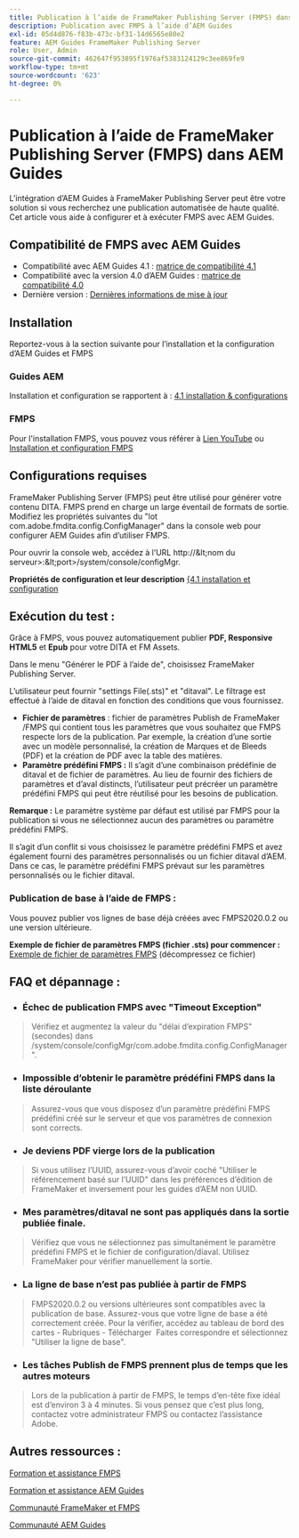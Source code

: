 ```yaml
---
title: Publication à l’aide de FrameMaker Publishing Server (FMPS) dans AEM Guides
description: Publication avec FMPS à l’aide d’AEM Guides
exl-id: 05d4d876-f83b-473c-bf31-14d6565e80e2
feature: AEM Guides FrameMaker Publishing Server
role: User, Admin
source-git-commit: 462647f953895f1976af5383124129c3ee869fe9
workflow-type: tm+mt
source-wordcount: '623'
ht-degree: 0%

---
```


# Publication à l’aide de FrameMaker Publishing Server (FMPS) dans AEM Guides

L’intégration d’AEM Guides à FrameMaker Publishing Server peut être votre solution si vous recherchez une publication automatisée de haute qualité.\
Cet article vous aide à configurer et à exécuter FMPS avec AEM Guides.

## Compatibilité de FMPS avec AEM Guides

- Compatibilité avec AEM Guides 4.1 : [ matrice de compatibilité 4.1](https://experienceleague.adobe.com/docs/experience-manager-guides-learn/tutorials/release-info/release-notes/on-prem-release-notes/release-notes-4.1.html?lang=en/#compatibility-matrix)
- Compatibilité avec la version 4.0 d’AEM Guides : [ matrice de compatibilité 4.0](https://helpx.adobe.com/xml-documentation-for-experience-manager/release-note/release-notes-xml-documentation-solution-4-0.html/#Compatibility%20matrix)
- Dernière version : [Dernières informations de mise à jour](https://experienceleague.adobe.com/docs/experience-manager-guides-learn/tutorials/release-info/latest-release-info.html?lang=en)

## Installation

Reportez-vous à la section suivante pour l’installation et la configuration d’AEM Guides et FMPS

### Guides AEM

Installation et configuration se rapportent à : [4.1 installation &amp; configurations](https://helpx.adobe.com/content/dam/help/en/xml-documentation-solution/4-1-2/Adobe-Experience-Manager-Guides_Installation-Configuration-Guide_EN.pdf)

### FMPS

Pour l&#39;installation FMPS, vous pouvez vous référer à [Lien YouTube](https://www.youtube.com/watch?v=2deelyM5VA8&amp;t) ou [Installation et configuration FMPS](https://help.adobe.com/en_US/framemaker/server/index.html#t=fmps-user-guide%2Finstall_config_fmps.html%23install_config_fmps&amp;rhtocid=_2)

## Configurations requises

FrameMaker Publishing Server (FMPS) peut être utilisé pour générer votre contenu DITA. FMPS prend en charge un large éventail de formats de sortie. Modifiez les propriétés suivantes du &quot;lot com.adobe.fmdita.config.ConfigManager&quot; dans la console web pour configurer AEM Guides afin d’utiliser FMPS.

Pour ouvrir la console web, accédez à l’URL http://\&lt;nom du serveur\>:\&lt;port\>/system/console/configMgr.

**Propriétés de configuration et leur description** [ {4.1 installation et configuration](https://helpx.adobe.com/content/dam/help/en/xml-documentation-solution/4-1-2/Adobe-Experience-Manager-Guides_Installation-Configuration-Guide_EN.pdf#page=89)

## Exécution du test :

Grâce à FMPS, vous pouvez automatiquement publier **PDF, Responsive HTML5** et **Epub** pour votre DITA et FM Assets.

Dans le menu &quot;Générer le PDF à l’aide de&quot;, choisissez FrameMaker Publishing Server.

L’utilisateur peut fournir &quot;settings File(.sts)&quot; et &quot;ditaval&quot;. Le filtrage est effectué à l’aide de ditaval en fonction des conditions que vous fournissez.

- **Fichier de paramètres** : fichier de paramètres Publish de FrameMaker /FMPS qui contient tous les paramètres que vous souhaitez que FMPS respecte lors de la publication. Par exemple, la création d’une sortie avec un modèle personnalisé, la création de Marques et de Bleeds (PDF) et la création de PDF avec la table des matières.
- **Paramètre prédéfini FMPS :** Il s’agit d’une combinaison prédéfinie de ditaval et de fichier de paramètres. Au lieu de fournir des fichiers de paramètres et d’aval distincts, l’utilisateur peut précréer un paramètre prédéfini FMPS qui peut être réutilisé pour les besoins de publication.

**Remarque :** Le paramètre système par défaut est utilisé par FMPS pour la publication si vous ne sélectionnez aucun des paramètres ou paramètre prédéfini FMPS.

Il s’agit d’un conflit si vous choisissez le paramètre prédéfini FMPS et avez également fourni des paramètres personnalisés ou un fichier ditaval d’AEM. Dans ce cas, le paramètre prédéfini FMPS prévaut sur les paramètres personnalisés ou le fichier ditaval.

### Publication de base à l’aide de FMPS :

Vous pouvez publier vos lignes de base déjà créées avec FMPS2020.0.2 ou une version ultérieure.

**Exemple de fichier de paramètres FMPS (fichier .sts) pour commencer :** [Exemple de fichier de paramètres FMPS](https://acrobat.adobe.com/link/track?uri=urn:aaid:scds:US:ef750752-7a7e-4e51-923e-6b7d9861ed54) (décompressez ce fichier)

## FAQ et dépannage :

- ### Échec de publication FMPS avec &quot;Timeout Exception&quot;

>Vérifiez et augmentez la valeur du &quot;délai d’expiration FMPS&quot; (secondes) dans /system/console/configMgr/com.adobe.fmdita.config.ConfigManager&quot;.

- ### Impossible d’obtenir le paramètre prédéfini FMPS dans la liste déroulante

>Assurez-vous que vous disposez d’un paramètre prédéfini FMPS prédéfini créé sur le serveur et que vos paramètres de connexion sont corrects.

- ### Je deviens PDF vierge lors de la publication

>Si vous utilisez l’UUID, assurez-vous d’avoir coché &quot;Utiliser le référencement basé sur l’UUID&quot; dans les préférences d’édition de FrameMaker et inversement pour les guides d’AEM non UUID.

- ### Mes paramètres/ditaval ne sont pas appliqués dans la sortie publiée finale.

>Vérifiez que vous ne sélectionnez pas simultanément le paramètre prédéfini FMPS et le fichier de configuration/diaval. Utilisez FrameMaker pour vérifier manuellement la sortie.

- ### La ligne de base n’est pas publiée à partir de FMPS

>FMPS2020.0.2 ou versions ultérieures sont compatibles avec la publication de base.
>Assurez-vous que votre ligne de base a été correctement créée. Pour la vérifier, accédez au tableau de bord des cartes - Rubriques - Télécharger  Faites correspondre et sélectionnez &quot;Utiliser la ligne de base&quot;.
- ### Les tâches Publish de FMPS prennent plus de temps que les autres moteurs

>Lors de la publication à partir de FMPS, le temps d’en-tête fixe idéal est d’environ 3 à 4 minutes. Si vous pensez que c’est plus long, contactez votre administrateur FMPS ou contactez l’assistance Adobe.

## Autres ressources :

[Formation et assistance FMPS](https://helpx.adobe.com/support/framemaker-publishing-server.html)

[Formation et assistance AEM Guides](https://helpx.adobe.com/in/support/xml-documentation-for-experience-manager.html)

[Communauté FrameMaker et FMPS](https://community.adobe.com/t5/framemaker/ct-p/ct-framemaker?page=1&amp;sort=latest_replies&amp;lang=all&amp;tabid=all)

[Communauté AEM Guides](https://experienceleaguecommunities.adobe.com/t5/experience-manager-guides/ct-p/aem-xml-documentation)
